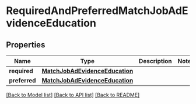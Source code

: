 # RequiredAndPreferredMatchJobAdEvidenceEducation


## Properties
Name | Type | Description | Notes
------------ | ------------- | ------------- | -------------
**required** | [**MatchJobAdEvidenceEducation**](MatchJobAdEvidenceEducation.md) |  | 
**preferred** | [**MatchJobAdEvidenceEducation**](MatchJobAdEvidenceEducation.md) |  | 

[[Back to Model list]](../README.md#documentation-for-models) [[Back to API list]](../README.md#documentation-for-api-endpoints) [[Back to README]](../README.md)


